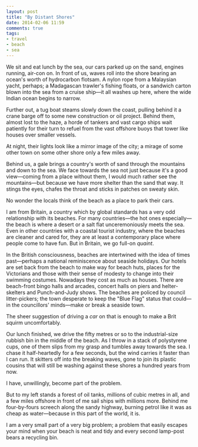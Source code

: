 ```yaml
---
layout: post
title: "By Distant Shores"
date: 2014-02-06 11:59
comments: true
tags:
- travel
- beach
- sea
---
```


We sit and eat lunch by the sea, our cars parked up on the sand, engines running, air-con on. In front of us, waves roll into the shore bearing an ocean's worth of hydrocarbon flotsam. A nylon rope from a Malaysian yacht, perhaps; a Madagascan trawler's fishing floats, or a sandwich carton blown into the sea from a cruise ship&mdash;it all washes up here, where the wide Indian ocean begins to narrow.

Further out, a tug boat steams slowly down the coast, pulling behind it a crane barge off to some new construction or oil project. Behind them, almost lost to the haze, a horde of tankers and vast cargo ships wait patiently for their turn to refuel from the vast offshore buoys that tower like houses over smaller vessels.

At night, their lights look like a mirror image of the city; a mirage of some other town on some other shore only a few miles away.

Behind us, a gale brings a country's worth of sand through the mountains and down to the sea. We face towards the sea not just because it's a good view&mdash;coming from a place without them, I would much rather see the mountains&mdash;but because we have more shelter than the sand that way. It stings the eyes, chafes the throat and sticks in patches on sweaty skin.

No wonder the locals think of the beach as a place to park their cars.

I am from Britain, a country which by global standards has a very odd relationship with its beaches. For many countries&mdash;the hot ones especially&mdash;the beach is where a desert or a salt flat unceremoniously meets the sea. Even in other countries with a coastal tourist industry, where the beaches are cleaner and cared for, they are at least a contemporary place where people come to have fun. But in Britain, we go full-on *quaint*.

In the British consciousness, beaches are intertwined with the idea of times past&mdash;perhaps a national reminiscence about seaside holidays. Our hotels are set back from the beach to make way for beach huts, places for the Victorians and those with their sense of modesty to change into their swimming costumes. Nowadays they cost as much as houses. There are beach-front bingo halls and arcades, concert halls on piers and helter-skelters and Punch-and-Judy shows. The beaches are policed by council litter-pickers; the town desperate to keep the "Blue Flag" status that could&mdash;in the councillors' minds&mdash;make or break a seaside town.

The sheer suggestion of driving a *car* on that is enough to make a Brit squirm uncomfortably.

Our lunch finished, we drive the fifty metres or so to the industrial-size rubbish bin in the middle of the beach. As I throw in a stack of polystyrene cups, one of them slips from my grasp and tumbles away towards the sea. I chase it half-heartedly for a few seconds, but the wind carries it faster than I can run. It skitters off into the breaking waves, gone to join its plastic cousins that will still be washing against these shores a hundred years from now.

I have, unwillingly, become part of the problem.

But to my left stands a forest of oil tanks, millions of cubic metres in all, and a few miles offshore in front of me sail ships with millions more. Behind me four-by-fours screech along the sandy highway, burning petrol like it was as cheap as water&mdash;because in this part of the world, it is.

I am a very small part of a very big problem; a problem that easily escapes your mind when your beach is neat and tidy and every second lamp-post bears a recycling bin.
